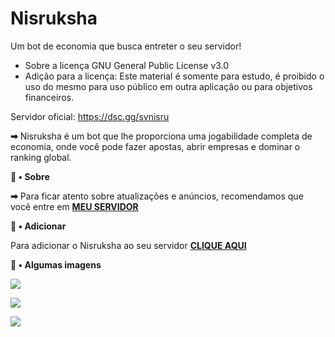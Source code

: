 # Nisruksha
 Um bot de economia que busca entreter o seu servidor!
 - Sobre a licença GNU General Public License v3.0
 - Adição para a licença: Este material é somente para estudo, é proibido o uso do mesmo para uso público em outra aplicação ou para objetivos financeiros.

Servidor oficial: https://dsc.gg/svnisru

**➡** Nisruksha é um bot que lhe proporciona uma jogabilidade completa de economia, onde você pode fazer apostas, abrir empresas e dominar o ranking global.

**💭 • Sobre**

**➡** Para ficar atento sobre atualizações e anúncios, recomendamos que você entre em [**MEU SERVIDOR**]()

**📩 • Adicionar**

Para adicionar o Nisruksha ao seu servidor [**CLIQUE AQUI**](https://discord.com/oauth2/authorize?client_id=763815343507505183&scope=bot&permissions=388160)

**🌆 • Algumas imagens**

![](https://cdn.discordapp.com/attachments/693945958857441331/772236163108438016/unknown.png)

![](https://cdn.discordapp.com/attachments/693945958857441331/772236206657372160/unknown.png)

![](https://cdn.discordapp.com/attachments/693945958857441331/772236361331245076/image.png)
